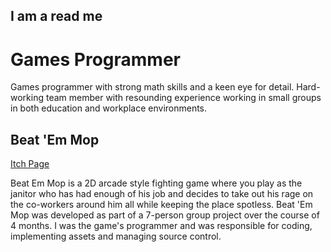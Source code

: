 <!DOCTYPE html>
<html>
<body>

<h2>I am a read me</h2>
<h1>Games Programmer</h1>
<p>Games programmer with strong math skills and a keen eye for detail. Hard-working team member with resounding experience working in small groups in both education and workplace environments. </p>

<h2>Beat 'Em Mop</h2>
<a href="https://goldenlantergames.itch.io/beat-em-mop">Itch Page</a>
<p>Beat Em Mop is a 2D arcade style fighting game where you play as the janitor who has had enough of his job and decides to take out his rage on the co-workers around him all while keeping the place spotless.
Beat 'Em Mop was developed as part of a 7-person group project over the course of 4 months. I was the game's programmer and was responsible for coding, implementing assets and managing source control.</p>
</body>
</html>
